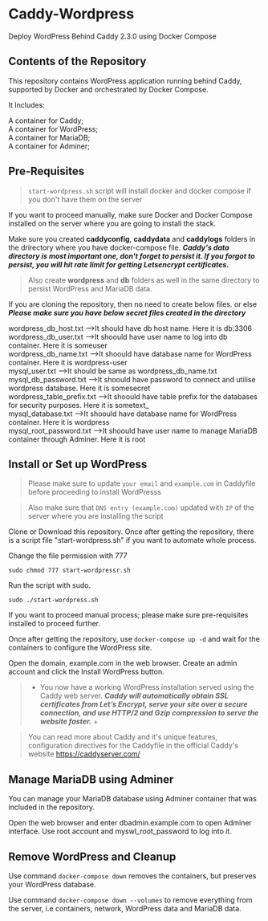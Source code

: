# Caddy-Wordpress
Deploy WordPress Behind Caddy 2.3.0 using Docker Compose

## Contents of the Repository
This repository contains WordPress application running behind Caddy, supported by Docker and orchestrated by Docker Compose.

It Includes:

A container for Caddy;\
A container for WordPress;\
A container for MariaDB;\
A container for Adminer;

## Pre-Requisites

> ```start-wordpress.sh``` script will install docker and docker compose if you don't have them on the server

If you want to proceed manually, make sure Docker and Docker Compose installed on the server where you are going to install the stack.

Make sure you created **caddyconfig**, **caddydata** and **caddylogs** folders in the drirectory where you have docker-compose file. ***Caddy's data directory is most important one, don't forget to persist it. If you forgot to persist, you will hit rate limit for getting Letsencrypt certificates.***

> Also create **wordpress** and **db** folders as well in the same directory to persist WordPress and MariaDB data.

If you are cloning the repository, then no need to create below files. or else ***Please make sure you have below secret files created in the directory***

wordpress_db_host.txt -->It should have db host name. Here it is db:3306 \
wordpress_db_user.txt -->It shoould have user name to log into db container. Here it is someuser \
wordpress_db_name.txt -->It shoould have database name for WordPress container. Here it is wordpress-user \
mysql_user.txt -->It should be same as wordpress_db_name.txt \
mysql_db_password.txt -->It shoould have password to connect and utilise wordpress database. Here it is somesecret \
wordpress_table_prefix.txt -->It shoould have table prefix for the databases for security purposes. Here it is sometext_ \
mysql_database.txt -->It shoould have database name for WordPress container. Here it is wordpress \
mysql_root_password.txt -->It shoould have user name to manage MariaDB container through Adminer. Here it is root 

## Install or Set up WordPress
> Please make sure to update ```your email``` and ```example.com``` in Caddyfile before proceeding to install WordPresss

> Also make sure that ```DNS entry (example.com)``` updated with ```IP``` of the server where you are installing the script

Clone or Download this repository. Once after getting the repository, there is a script file "start-wordpress.sh" if you want to automate whole process.

Change the file permission with 777

```sudo chmod 777 start-wordpressr.sh```

Run the script with sudo.

```sudo ./start-wordpress.sh```

If you want to proceed manual process; please make sure pre-requisites installed to proceed further.

Once after getting the repository, use ```docker-compose up -d``` and wait for the containers to configure the WordPress site.

Open the domain, example.com in the web browser. Create an admin account and click the Install WordPress button.

> + You now have a working WordPress installation served using the Caddy web server. ***Caddy will automatically obtain SSL certificates from Let’s Encrypt, serve your site over a secure connection, and use HTTP/2 and Gzip compression to serve the website faster.*** +

> You can read more about Caddy and it's unique features, configuration directives for the Caddyfile in the official Caddy's website https://caddyserver.com/

## Manage MariaDB using Adminer
You can manage your MariaDB database using Adminer container that was included in the repository.

Open the web browser and enter dbadmin.example.com to open Adminer interface. Use root account and myswl_root_password to log into it.

## Remove WordPress and Cleanup
Use command ```docker-compose down``` removes the containers, but preserves your WordPress database.

Use command ```docker-compose down --volumes``` to remove everything from the server, i.e containers, network, WordPress data and MariaDB data.
